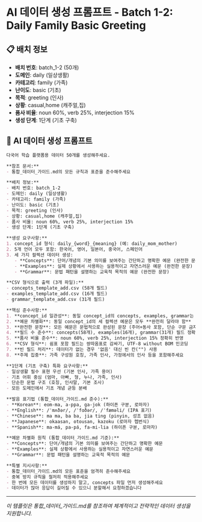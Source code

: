 # AI 데이터 생성 프롬프트 - Batch 1-2: Daily Family Basic Greeting

## 📋 배치 정보
- **배치 번호**: batch_1-2 (50개)
- **도메인**: daily (일상생활)
- **카테고리**: family (가족)
- **난이도**: basic (기초)
- **목적**: greeting (인사)
- **상황**: casual,home (캐주얼,집)
- **품사 비율**: noun 60%, verb 25%, interjection 15%
- **생성 단계**: 1단계 (기초 구축)

## 🎯 AI 데이터 생성 프롬프트

```markdown
다국어 학습 플랫폼용 데이터 50개를 생성해주세요.

**참조 문서:**
- 통합_데이터_가이드.md의 모든 규칙과 표준을 준수해주세요

**배치 정보:**
- 배치 번호: batch_1-2
- 도메인: daily (일상생활)
- 카테고리: family (가족)
- 난이도: basic (기초)
- 목적: greeting (인사)
- 상황: casual,home (캐주얼,집)
- 품사 비율: noun 60%, verb 25%, interjection 15%
- 생성 단계: 1단계 (기초 구축)

**생성 요구사항:**
1. concept_id 형식: daily_{word}_{meaning} (예: daily_mom_mother)
2. 5개 언어 모두 포함: 한국어, 영어, 일본어, 중국어, 스페인어
3. 세 가지 컬렉션 데이터 생성:
   - **Concepts**: 단어/개념의 기본 의미를 보여주는 간단하고 명확한 예문 (완전한 문장)
   - **Examples**: 실제 상황에서 사용하는 실용적이고 자연스러운 예문 (완전한 문장)
   - **Grammar**: 문법 패턴을 설명하는 교육적 목적의 예문 (완전한 문장)

**CSV 형식으로 출력 (3개 파일):**
- concepts_template_add.csv (58개 필드)
- examples_template_add.csv (16개 필드)
- grammar_template_add.csv (31개 필드)

**핵심 준수사항:**
1. **concept_id 일관성**: 동일 concept_id의 concepts, examples, grammar는 반드시 **같은 단어** 사용
2. **예문 차별화**: 동일 concept_id의 세 컬렉션 예문은 모두 **완전히 달라야 함**
3. **완전한 문장**: 모든 예문은 문법적으로 완성된 문장 (주어+동사 포함, 단순 구문 금지)
4. **필드 수 준수**: concepts(58개), examples(16개), grammar(31개) 필드 정확히 맞춤
5. **품사 비율 준수**: noun 60%, verb 25%, interjection 15% 정확히 반영
6. **CSV 형식**: 쉼표 포함 필드는 쌍따옴표로 감싸기, UTF-8 without BOM 인코딩
7. **빈 필드 처리**: 데이터가 없는 경우 '없음' 대신 빈 칸("") 사용
8. **주제 집중**: 가족 구성원 호칭, 가족 인사, 가정에서의 인사 등을 포함해주세요

**1단계 (기초 구축) 특화 요구사항:**
- 일상생활 필수 표현 우선 (기본 인사, 가족 용어)
- 기초 어휘 중심 (엄마, 아빠, 형, 누나, 가족, 인사)
- 단순한 문법 구조 (호칭, 인사말, 기본 조사)
- 모든 도메인에서 기초 개념 균등 분배

**발음 표기법 (통합_데이터_가이드.md 준수):**
- **Korean**: eom-ma, a-ppa, ga-jok (하이픈 구분, 로마자)
- **English**: /ˈmʌðər/, /ˈfɑðər/, /ˈfæməli/ (IPA 표기)
- **Chinese**: ma ma, ba ba, jia ting (pinyin, 성조 없음)
- **Japanese**: okaasan, otousan, kazoku (로마자 헵번식)
- **Spanish**: ma-má, pa-pá, fa-mi-lia (하이픈 구분, 로마자)

**예문 차별화 원칙 (통합_데이터_가이드.md 기준):**
- **Concepts**: 단어/개념의 기본 의미를 보여주는 간단하고 명확한 예문
- **Examples**: 실제 상황에서 사용하는 실용적이고 자연스러운 예문
- **Grammar**: 문법 패턴을 설명하는 교육적 목적의 예문

**특별 지시사항:**
- 통합_데이터_가이드.md의 모든 표준을 엄격히 준수해주세요
- 중복 방지 규칙을 철저히 적용해주세요
- 한 번에 모든 데이터를 생성하지 말고, concepts 파일 먼저 생성해주세요
- 데이터가 많아 응답이 길어질 수 있으니 분할해서 요청하겠습니다
```

---

_이 템플릿은 통합_데이터_가이드.md를 참조하여 체계적이고 전략적인 데이터 생성을 지원합니다._
